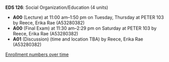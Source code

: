 **EDS 126**: Social Organization/Education (4 units)

- **A00** (Lecture) at 11:00 am–1:50 pm on Tuesday, Thursday at PETER 103 by Reece, Erika Rae (A53280382)
- **A00** (Final Exam) at 11:30 am–2:29 pm on Saturday at PETER 103 by Reece, Erika Rae (A53280382)
- **A01** (Discussion) (time and location TBA) by Reece, Erika Rae (A53280382)

[Enrollment numbers over time](./EDS126.tsv)
